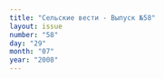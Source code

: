 ```yaml
---
title: "Сельские вести - Выпуск №58"
layout: issue
number: "58"
day: "29"
month: "07"
year: "2008"
---
```

